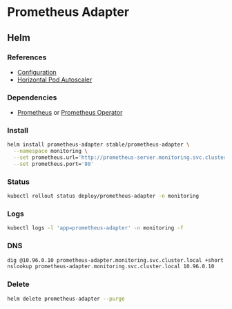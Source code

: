 # Prometheus Adapter

## Helm

### References

- [Configuration](https://github.com/helm/charts/tree/master/stable/prometheus-adapter#configuration)
- [Horizontal Pod Autoscaler](https://kubernetes.io/docs/tasks/run-application/horizontal-pod-autoscale/)

### Dependencies

- [Prometheus](/prometheus.md#helm) or [Prometheus Operator](/prometheus-operator.md#helm)

### Install

```sh
helm install prometheus-adapter stable/prometheus-adapter \
  --namespace monitoring \
  --set prometheus.url='http://prometheus-server.monitoring.svc.cluster.local' \
  --set prometheus.port='80'
```

### Status

```sh
kubectl rollout status deploy/prometheus-adapter -n monitoring
```

### Logs

```sh
kubectl logs -l 'app=prometheus-adapter' -n monitoring -f
```

### DNS

```sh
dig @10.96.0.10 prometheus-adapter.monitoring.svc.cluster.local +short
nslookup prometheus-adapter.monitoring.svc.cluster.local 10.96.0.10
```

### Delete

```sh
helm delete prometheus-adapter --purge
```
